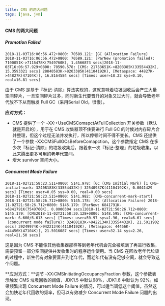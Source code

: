 ```yaml
---
title: CMS 的两大问题
tags: [java, jvm]
---
```


#### CMS 的两大问题

##### Promotion Failed

```
2018-11-03T16:06:56.472+0800: 70589.121: [GC (Allocation Failure) 2018-11-03T16:06:56.472+0800: 70589.121: [ParNew (promotion failed): 7100051K->7116478K(7549760K), 1.4566873 secs]2018-11-03T16:06:57.929+0800: 70590.578: [CMS: 21753651K->8203385K(33554432K), 15.3593321 secs] 28840583K->8203385K(41104192K), [Metaspace: 44827K->44827K(47104K)], 16.8164584 secs] [Times: user=18.22 sys=0.10, real=16.81 secs]
```

由于 CMS 是基于『标记-清除』算法实现的，这就意味着垃圾回收后会产生大量空间碎片，一旦空间碎片过多，同时新生代要晋升的对象又过大时，就会导致老年代放不下从而触发 Full GC（采用Serial Old，很慢）。

**应对方式：**

- CMS 提供了一个 -XX:+UseCMSComapctAtFullCollection 开关参数（默认就是开启的），用于在 CMS 收集器顶不住要进行 Full GC 的时候对内存碎片合并整理，但这个过程无法并发执行，所以停顿时间不得不变长。CMS 还提供了一个参数 -XX:CMSFullGCsBeforeComapction，这个参数指定 CMS 在多少次『标记-清除』的垃圾收集后，跟着来一次『标记-整理』的垃圾收集，以此来腾出更多可用的老年代空间。
- 增大 survivor 空间大小。

##### Concurrent Mode Failure

```
2018-11-02T21:58:23.511+0800: 5141.978: [GC (CMS Initial Mark) [1 CMS-initial-mark: 32408183K(33554432K)] 32540937K(41104192K), 0.0041429 secs] [Times: user=0.05 sys=0.00, real=0.00 secs] 
2018-11-02T21:58:23.515+0800: 5141.982: [CMS-concurrent-mark-start]
2018-11-02T21:58:26.712+0800: 5145.178: [GC (Allocation Failure) 2018-11-02T21:58:26.712+0800: 5145.179: [ParNew: 6841791K->6841791K(7549760K), 0.0000304 secs]2018-11-02T21:58:26.712+0800: 5145.179: [CMS2018-11-02T21:58:30.128+0800: 5148.595: [CMS-concurrent-mark: 6.600/6.613 secs] [Times: user=50.97 sys=1.96, real=6.61 secs] 
 (concurrent mode failure): 32408183K->9422134K(33554432K), 21.5011902 secs] 39249974K->9422134K(41104192K), [Metaspace: 44456K->44456K(47104K)], 21.5016087 secs] [Times: user=32.14 sys=2.26, real=21.50 secs] 
```

这是因为 CMS 不能像其他收集器那样等到老年代机会完全被填满了再进行收集，需要预留一部分空间提供并发收集时的程序运作使用。当 CMS 在回收老年代垃圾的过程中，新生代有对象要晋升到老年代，而老年代有没有足够空间，就会导致这个问题。

**应对方式：**调节 -XX:CMSInitiatingOccupancyFraction 参数，这个参数表示触发 CMS 垃圾回收的阈值，JDK1.5 中默认68%，JDK1.6 中默认为 92%。如果频繁出现 Concurrent Mode Failure 的情况，可以适当调低这个阈值，虽然这会加快老年代回收的频率，但可以有效减少 Concurrent Mode Failure 问题的出现。